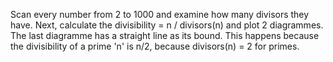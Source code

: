 Scan every number from 2 to 1000 and examine how many divisors they have.
Next, calculate the divisibility = n / divisors(n) and plot 2 diagrammes.
The last diagramme has a straight line as its bound. This happens because the divisibility of  a prime 'n' is n/2, because divisors(n) = 2 for primes.
